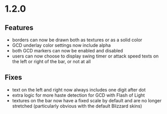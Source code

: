 # 1.2.0

## Features

- borders can now be drawn both as textures or as a solid color
- GCD underlay color settings now include alpha
- both GCD markers can now be enabled and disabled
- users can now choose to display swing timer or attack speed texts on the left or right of the bar, or not at all

## Fixes

- text on the left and right now always includes one digit after dot
- extra logic for more haste detection for GCD with Flash of Light
- textures on the bar now have a fixed scale by default and are no longer stretched (particularly obvious with the default Blizzard skins)